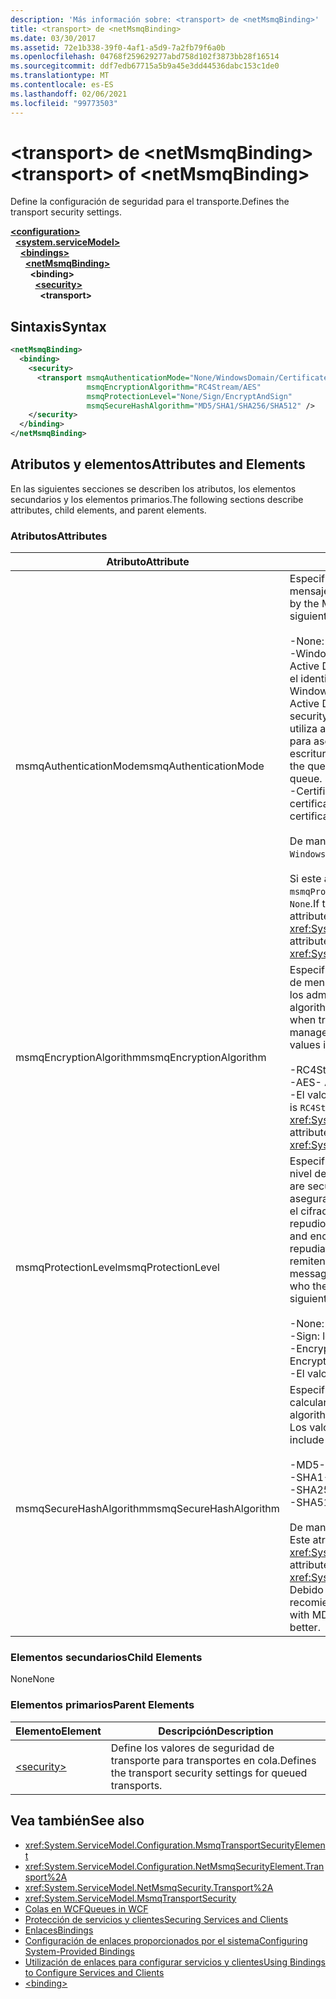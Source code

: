 ```yaml
---
description: 'Más información sobre: <transport> de <netMsmqBinding>'
title: <transport> de <netMsmqBinding>
ms.date: 03/30/2017
ms.assetid: 72e1b338-39f0-4af1-a5d9-7a2fb79f6a0b
ms.openlocfilehash: 04768f259629277abd758d102f3873bb28f16514
ms.sourcegitcommit: ddf7edb67715a5b9a45e3dd44536dabc153c1de0
ms.translationtype: MT
ms.contentlocale: es-ES
ms.lasthandoff: 02/06/2021
ms.locfileid: "99773503"
---
```

# <a name="transport-of-netmsmqbinding"></a><span data-ttu-id="08591-103">\<transport> de \<netMsmqBinding></span><span class="sxs-lookup"><span data-stu-id="08591-103">\<transport> of \<netMsmqBinding></span></span>

<span data-ttu-id="08591-104">Define la configuración de seguridad para el transporte.</span><span class="sxs-lookup"><span data-stu-id="08591-104">Defines the transport security settings.</span></span>  
  
[**\<configuration>**](../configuration-element.md)\
&nbsp;&nbsp;[**\<system.serviceModel>**](system-servicemodel.md)\
&nbsp;&nbsp;&nbsp;&nbsp;[**\<bindings>**](bindings.md)\
&nbsp;&nbsp;&nbsp;&nbsp;&nbsp;&nbsp;[**\<netMsmqBinding>**](netmsmqbinding.md)\
&nbsp;&nbsp;&nbsp;&nbsp;&nbsp;&nbsp;&nbsp;&nbsp;**\<binding>**\
&nbsp;&nbsp;&nbsp;&nbsp;&nbsp;&nbsp;&nbsp;&nbsp;&nbsp;&nbsp;[**\<security>**](security-of-netmsmqbinding.md)\
&nbsp;&nbsp;&nbsp;&nbsp;&nbsp;&nbsp;&nbsp;&nbsp;&nbsp;&nbsp;&nbsp;&nbsp;**\<transport>**  
  
## <a name="syntax"></a><span data-ttu-id="08591-105">Sintaxis</span><span class="sxs-lookup"><span data-stu-id="08591-105">Syntax</span></span>  
  
```xml  
<netMsmqBinding>
  <binding>
    <security>
      <transport msmqAuthenticationMode="None/WindowsDomain/Certificate"
                 msmqEncryptionAlgorithm="RC4Stream/AES"
                 msmqProtectionLevel="None/Sign/EncryptAndSign"
                 msmqSecureHashAlgorithm="MD5/SHA1/SHA256/SHA512" />
    </security>
  </binding>
</netMsmqBinding>
```  
  
## <a name="attributes-and-elements"></a><span data-ttu-id="08591-106">Atributos y elementos</span><span class="sxs-lookup"><span data-stu-id="08591-106">Attributes and Elements</span></span>  

 <span data-ttu-id="08591-107">En las siguientes secciones se describen los atributos, los elementos secundarios y los elementos primarios.</span><span class="sxs-lookup"><span data-stu-id="08591-107">The following sections describe attributes, child elements, and parent elements.</span></span>  
  
### <a name="attributes"></a><span data-ttu-id="08591-108">Atributos</span><span class="sxs-lookup"><span data-stu-id="08591-108">Attributes</span></span>  
  
|<span data-ttu-id="08591-109">Atributo</span><span class="sxs-lookup"><span data-stu-id="08591-109">Attribute</span></span>|<span data-ttu-id="08591-110">Descripción</span><span class="sxs-lookup"><span data-stu-id="08591-110">Description</span></span>|  
|---------------|-----------------|  
|<span data-ttu-id="08591-111">msmqAuthenticationMode</span><span class="sxs-lookup"><span data-stu-id="08591-111">msmqAuthenticationMode</span></span>|<span data-ttu-id="08591-112">Especifica cómo el transporte de MSMQ debe autenticar el mensaje.</span><span class="sxs-lookup"><span data-stu-id="08591-112">Specifies how the message must be authenticated by the MSMQ transport.</span></span> <span data-ttu-id="08591-113">Los valores válidos incluyen los siguientes:</span><span class="sxs-lookup"><span data-stu-id="08591-113">Valid values include the following:</span></span><br /><br /> <span data-ttu-id="08591-114">-None: sin autenticación.</span><span class="sxs-lookup"><span data-stu-id="08591-114">-   None: No authentication.</span></span><br /><span data-ttu-id="08591-115">-WindowsDomain: el mecanismo de autenticación usa Active Directory para recuperar el certificado X. 509 para el identificador de seguridad asociado al mensaje.</span><span class="sxs-lookup"><span data-stu-id="08591-115">-   WindowsDomain: The authentication mechanism uses Active Directory to retrieve the X.509 certificate for the security identifier associated with the message.</span></span> <span data-ttu-id="08591-116">Esto se utiliza a continuación para comprobar el ACL de la cola para asegurarse que el usuario tiene el permiso de escritura para la cola.</span><span class="sxs-lookup"><span data-stu-id="08591-116">This is then used to check the ACL of the queue to ensure the user has write permission for the queue.</span></span><br /><span data-ttu-id="08591-117">-Certificate: el canal recupera el certificado del almacén de certificados.</span><span class="sxs-lookup"><span data-stu-id="08591-117">-   Certificate: The channel retrieves the certificate from the certificate store.</span></span><br /><br /> <span data-ttu-id="08591-118">De manera predeterminada, es `WindowsDomain`.</span><span class="sxs-lookup"><span data-stu-id="08591-118">The default is `WindowsDomain`.</span></span><br /><br /> <span data-ttu-id="08591-119">Si este atributo se establece en `None`, el atributo `msmqProtectionLevel` también debe establecerse como `None`.</span><span class="sxs-lookup"><span data-stu-id="08591-119">If this attribute is set to `None`, the `msmqProtectionLevel` attribute must also be set to `None`.</span></span> <span data-ttu-id="08591-120">Este atributo es del tipo <xref:System.ServiceModel.MsmqAuthenticationMode>.</span><span class="sxs-lookup"><span data-stu-id="08591-120">This attribute is of type <xref:System.ServiceModel.MsmqAuthenticationMode></span></span>|  
|<span data-ttu-id="08591-121">msmqEncryptionAlgorithm</span><span class="sxs-lookup"><span data-stu-id="08591-121">msmqEncryptionAlgorithm</span></span>|<span data-ttu-id="08591-122">Especifica el algoritmo que se va a utilizar para el cifrado de mensajes en la conexión al transferir los mensajes entre los administradores de la cola de mensajes.</span><span class="sxs-lookup"><span data-stu-id="08591-122">Specifies the algorithm to be used for message encryption on the wire when transferring messages between message queue managers.</span></span> <span data-ttu-id="08591-123">Los valores válidos incluyen los siguientes:</span><span class="sxs-lookup"><span data-stu-id="08591-123">Valid values include the following:</span></span><br /><br /> <span data-ttu-id="08591-124">-RC4Stream</span><span class="sxs-lookup"><span data-stu-id="08591-124">-   RC4Stream</span></span><br /><span data-ttu-id="08591-125">-AES</span><span class="sxs-lookup"><span data-stu-id="08591-125">-   AES</span></span><br /><span data-ttu-id="08591-126">-El valor predeterminado es `RC4Stream` .</span><span class="sxs-lookup"><span data-stu-id="08591-126">-   The default value is `RC4Stream`.</span></span> <span data-ttu-id="08591-127">Este atributo es del tipo <xref:System.ServiceModel.MsmqEncryptionAlgorithm>.</span><span class="sxs-lookup"><span data-stu-id="08591-127">This attribute is of type <xref:System.ServiceModel.MsmqEncryptionAlgorithm>.</span></span>|  
|<span data-ttu-id="08591-128">msmqProtectionLevel</span><span class="sxs-lookup"><span data-stu-id="08591-128">msmqProtectionLevel</span></span>|<span data-ttu-id="08591-129">Especifica la manera en que los mensajes se protegen en el nivel de transporte de MSMQ.</span><span class="sxs-lookup"><span data-stu-id="08591-129">Specifies the way messages are secured at the level of the MSMQ transport.</span></span> <span data-ttu-id="08591-130">El cifrado asegura la integridad del mensaje, mientras que la firma y el cifrado aseguran la integridad del mensaje y el no repudio.</span><span class="sxs-lookup"><span data-stu-id="08591-130">Encryption ensures message integrity, while sign and encrypt ensures both message integrity and non-repudiation.</span></span> <span data-ttu-id="08591-131">Es decir, el mensaje procede realmente del remitente y el remitente es quien dicen ser.</span><span class="sxs-lookup"><span data-stu-id="08591-131">That is, the message indeed came from the sender and the sender is who they say they are.</span></span> <span data-ttu-id="08591-132">Los valores válidos incluyen los siguientes:</span><span class="sxs-lookup"><span data-stu-id="08591-132">Valid values include the following:</span></span><br /><br /> <span data-ttu-id="08591-133">-None: sin protección.</span><span class="sxs-lookup"><span data-stu-id="08591-133">-   None: No protection.</span></span><br /><span data-ttu-id="08591-134">-Sign: los mensajes se firman.</span><span class="sxs-lookup"><span data-stu-id="08591-134">-   Sign: Messages are signed.</span></span><br /><span data-ttu-id="08591-135">-EncryptAndSign: los mensajes se cifran y firman.</span><span class="sxs-lookup"><span data-stu-id="08591-135">-   EncryptAndSign: Messages are encrypted and signed.</span></span><br /><span data-ttu-id="08591-136">-El valor predeterminado es `Sign` .</span><span class="sxs-lookup"><span data-stu-id="08591-136">-   The default is `Sign`.</span></span>|  
|<span data-ttu-id="08591-137">msmqSecureHashAlgorithm</span><span class="sxs-lookup"><span data-stu-id="08591-137">msmqSecureHashAlgorithm</span></span>|<span data-ttu-id="08591-138">Especifica el algoritmo hash que se va a utilizar para calcular la síntesis del mensaje.</span><span class="sxs-lookup"><span data-stu-id="08591-138">Specifies the hash algorithm to be used for computing the message digest.</span></span> <span data-ttu-id="08591-139">Los valores válidos incluyen los siguientes:</span><span class="sxs-lookup"><span data-stu-id="08591-139">Valid values include the following:</span></span><br /><br /> <span data-ttu-id="08591-140">-MD5</span><span class="sxs-lookup"><span data-stu-id="08591-140">-   MD5</span></span><br /><span data-ttu-id="08591-141">-SHA1</span><span class="sxs-lookup"><span data-stu-id="08591-141">-   SHA1</span></span><br /><span data-ttu-id="08591-142">-SHA256</span><span class="sxs-lookup"><span data-stu-id="08591-142">-   SHA256</span></span><br /><span data-ttu-id="08591-143">-SHA512</span><span class="sxs-lookup"><span data-stu-id="08591-143">-   SHA512</span></span><br /><br /> <span data-ttu-id="08591-144">De manera predeterminada, es `SHA1`.</span><span class="sxs-lookup"><span data-stu-id="08591-144">The default is `SHA1`.</span></span> <span data-ttu-id="08591-145">Este atributo es del tipo <xref:System.ServiceModel.MsmqSecureHashAlgorithm>.</span><span class="sxs-lookup"><span data-stu-id="08591-145">This attribute is of type <xref:System.ServiceModel.MsmqSecureHashAlgorithm>.</span></span><br><span data-ttu-id="08591-146">Debido a problemas de colisión con MD5 y SHA1, Microsoft recomienda SHA256 o superior.</span><span class="sxs-lookup"><span data-stu-id="08591-146">Due to collision problems with MD5 and SHA1, Microsoft recommends SHA256 or better.</span></span>|  
  
### <a name="child-elements"></a><span data-ttu-id="08591-147">Elementos secundarios</span><span class="sxs-lookup"><span data-stu-id="08591-147">Child Elements</span></span>  

 <span data-ttu-id="08591-148">None</span><span class="sxs-lookup"><span data-stu-id="08591-148">None</span></span>  
  
### <a name="parent-elements"></a><span data-ttu-id="08591-149">Elementos primarios</span><span class="sxs-lookup"><span data-stu-id="08591-149">Parent Elements</span></span>  
  
|<span data-ttu-id="08591-150">Elemento</span><span class="sxs-lookup"><span data-stu-id="08591-150">Element</span></span>|<span data-ttu-id="08591-151">Descripción</span><span class="sxs-lookup"><span data-stu-id="08591-151">Description</span></span>|  
|-------------|-----------------|  
|[\<security>](security-of-netmsmqbinding.md)|<span data-ttu-id="08591-152">Define los valores de seguridad de transporte para transportes en cola.</span><span class="sxs-lookup"><span data-stu-id="08591-152">Defines the transport security settings for queued transports.</span></span>|  
  
## <a name="see-also"></a><span data-ttu-id="08591-153">Vea también</span><span class="sxs-lookup"><span data-stu-id="08591-153">See also</span></span>

- <xref:System.ServiceModel.Configuration.MsmqTransportSecurityElement>
- <xref:System.ServiceModel.Configuration.NetMsmqSecurityElement.Transport%2A>
- <xref:System.ServiceModel.NetMsmqSecurity.Transport%2A>
- <xref:System.ServiceModel.MsmqTransportSecurity>
- [<span data-ttu-id="08591-154">Colas en WCF</span><span class="sxs-lookup"><span data-stu-id="08591-154">Queues in WCF</span></span>](../../../wcf/feature-details/queues-in-wcf.md)
- [<span data-ttu-id="08591-155">Protección de servicios y clientes</span><span class="sxs-lookup"><span data-stu-id="08591-155">Securing Services and Clients</span></span>](../../../wcf/feature-details/securing-services-and-clients.md)
- [<span data-ttu-id="08591-156">Enlaces</span><span class="sxs-lookup"><span data-stu-id="08591-156">Bindings</span></span>](../../../wcf/bindings.md)
- [<span data-ttu-id="08591-157">Configuración de enlaces proporcionados por el sistema</span><span class="sxs-lookup"><span data-stu-id="08591-157">Configuring System-Provided Bindings</span></span>](../../../wcf/feature-details/configuring-system-provided-bindings.md)
- [<span data-ttu-id="08591-158">Utilización de enlaces para configurar servicios y clientes</span><span class="sxs-lookup"><span data-stu-id="08591-158">Using Bindings to Configure Services and Clients</span></span>](../../../wcf/using-bindings-to-configure-services-and-clients.md)
- [\<binding>](bindings.md)
